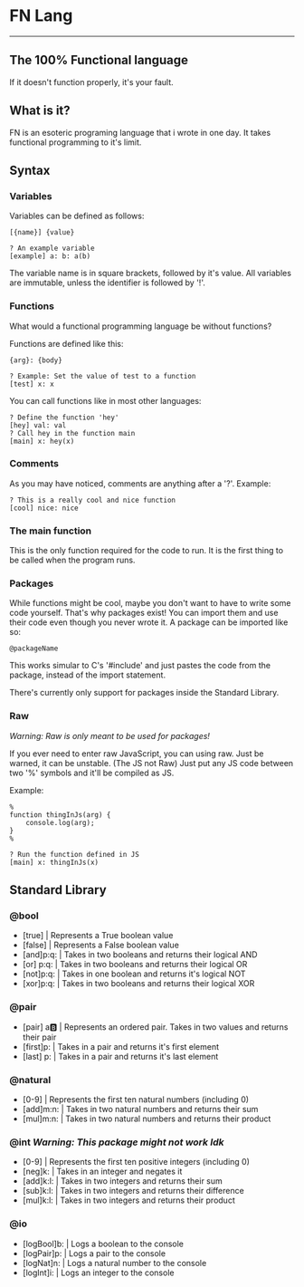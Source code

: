 # FN Lang
---
## The 100% Functional language
If it doesn't function properly, it's your fault.

## What is it?
FN is an esoteric programing language that i wrote in one day.
It takes functional programming to it's limit.

## Syntax
### Variables
Variables can be defined as follows:
```FN
[{name}] {value}

? An example variable
[example] a: b: a(b)
```
The variable name is in square brackets, followed by it's value.
All variables are immutable, unless the identifier is followed by '!'.

### Functions
What would a functional programming language be without functions?

Functions are defined like this:
```FN
{arg}: {body}

? Example: Set the value of test to a function
[test] x: x
```

You can call functions like in most other languages:
```FN
? Define the function 'hey'
[hey] val: val
? Call hey in the function main
[main] x: hey(x)
```

### Comments
As you may have noticed, comments are anything after a '?'.
Example: 
```FN
? This is a really cool and nice function
[cool] nice: nice
```

### The main function
This is the only function required for the code to run. 
It is the first thing to be called when the program runs.

### Packages
While functions might be cool, maybe you don't want to have to write some code yourself.
That's why packages exist! You can import them and use their code even though you never wrote it.
A package can be imported like so:
```FN
@packageName
```

This works simular to C's '#include' and just pastes the code from the package, instead of the import statement.

There's currently only support for packages inside the Standard Library.

### Raw
_Warning: Raw is only meant to be used for packages!_

If you ever need to enter raw JavaScript, you can using raw. 
Just be warned, it can be unstable. (The JS not Raw)
Just put any JS code between two '%' symbols and it'll be compiled as JS.

Example:
```FN
%
function thingInJs(arg) {
    console.log(arg);
}
%

? Run the function defined in JS
[main] x: thingInJs(x)
```

## Standard Library

### @bool
 - [true]    | Represents a True boolean value
 - [false]   | Represents a False boolean value
 - [and]p:q: | Takes in two booleans and returns their logical AND
 - [or] p:q: | Takes in two booleans and returns their logical OR
 - [not]p:q: | Takes in one boolean and returns it's logical NOT
 - [xor]p:q: | Takes in two booleans and returns their logical XOR

### @pair
 - [pair] a:b: | Represents an ordered pair. Takes in two values and returns their pair
 - [first]p:   | Takes in a pair and returns it's first element
 - [last] p:   | Takes in a pair and returns it's last element

### @natural
 - [0-9]     | Represents the first ten natural numbers (including 0)
 - [add]m:n: | Takes in two natural numbers and returns their sum
 - [mul]m:n: | Takes in two natural numbers and returns their product

### @int _Warning: This package might not work Idk_
 - [0-9]     | Represents the first ten positive integers (including 0)
 - [neg]k:   | Takes in an integer and negates it
 - [add]k:l: | Takes in two integers and returns their sum
 - [sub]k:l: | Takes in two integers and returns their difference
 - [mul]k:l: | Takes in two integers and returns their product

### @io
 - [logBool]b: | Logs a boolean to the console
 - [logPair]p: | Logs a pair to the console
 - [logNat]n:  | Logs a natural number to the console
 - [logInt]i:  | Logs an integer to the console
